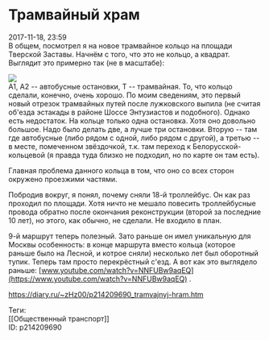 Трамвайный храм
================

   
 2017-11-18, 23:59   
  В общем, посмотрел я на новое трамвайное кольцо на площади Тверской Заставы. Начнём с того, что это не кольцо, а квадрат. Выглядит это примерно так (не в масштабе):   
   
  ![](https://i.imgur.com/8wSbm6E.png)    
 A1, A2 -- автобусные остановки, Т -- трамвайная. То, что кольцо сделали, конечно, очень хорошо. По моим сведениям, это первый новый отрезок трамвайных путей после лужковского выпила (не считая об'езда эстакады в районе Шоссе Энтузиастов и подобного). Однако есть недостаток. На кольце только одна остановка. Хотя оно довольно большое. Надо было делать две, а лучше три остановки. Вторую -- там где автобусные (либо рядом с одной, либо рядом с другой), а третью -- в месте, помеченном звёздочкой, т.к. там переход к Белорусской-кольцевой (я правда туда близко не подходил, но по карте он там есть).   
   
 Главная проблема данного кольца в том, что оно со всех сторон окружено проезжими частями.   
   
 Побродив вокруг, я понял, почему сняли 18-й троллейбус. Он как раз проходил по площади. Хотя ничто не мешало повесить троллейбусные провода обратно после окончания реконструкции (второй за последние 10 лет), но этого, как обычно, не сделали. Не входило в план.   
   
 9-й маршрут теперь полезный. Зато раньше он имел уникальную для Москвы особенность: в конце маршрута вместо кольца (которое раньше было на Лесной, и котрое сняли) несколько лет был оборотный тупик. Теперь там просто перекрёстный с'езд. А вот как это выглядело раньше:  [www.youtube.com/watch?v=NNFUBw9aqEQ](https://www.youtube.com/watch?v=NNFUBw9aqEQ)  .   
    
 <https://diary.ru/~zHz00/p214209690_tramvajnyj-hram.htm>   
   
 Теги:   
 [[Общественный транспорт]]   
 ID: p214209690